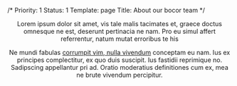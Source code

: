 /*
Priority: 1
Status: 1
Template: page
Title: About our bocor team
*/
<p style="text-align:center">
  Lorem ipsum dolor sit amet, vis tale malis tacimates et, graece doctus omnesque ne est, deserunt pertinacia ne nam. Pro eu simul affert referrentur, natum mutat erroribus te his
</p>
<p style="text-align:center">
  Ne mundi fabulas <a href="#">corrumpit vim, nulla vivendum</a> conceptam eu nam. Ius ex principes complectitur, ex quo duis suscipit. Ius fastidii reprimique no. Sadipscing appellantur pri ad. Oratio moderatius definitiones cum ex, mea ne brute vivendum percipitur.
</p>
